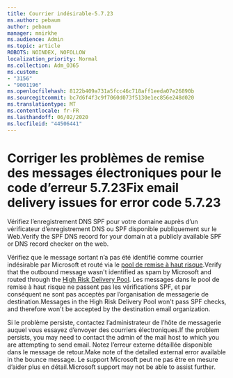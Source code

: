 ```yaml
---
title: Courrier indésirable-5.7.23
ms.author: pebaum
author: pebaum
manager: mnirkhe
ms.audience: Admin
ms.topic: article
ROBOTS: NOINDEX, NOFOLLOW
localization_priority: Normal
ms.collection: Adm_O365
ms.custom:
- "3156"
- "9001196"
ms.openlocfilehash: 8122b409a731a5fcc46c718aff1eeda07e26890b
ms.sourcegitcommit: bc7d6f4f3c9f7060d073f5130e1ec856e248d020
ms.translationtype: MT
ms.contentlocale: fr-FR
ms.lasthandoff: 06/02/2020
ms.locfileid: "44506441"
---
```

# <a name="fix-email-delivery-issues-for-error-code-5723"></a><span data-ttu-id="5f5d2-102">Corriger les problèmes de remise des messages électroniques pour le code d’erreur 5.7.23</span><span class="sxs-lookup"><span data-stu-id="5f5d2-102">Fix email delivery issues for error code 5.7.23</span></span>

<span data-ttu-id="5f5d2-103">Vérifiez l’enregistrement DNS SPF pour votre domaine auprès d’un vérificateur d’enregistrement DNS ou SPF disponible publiquement sur le Web.</span><span class="sxs-lookup"><span data-stu-id="5f5d2-103">Verify the SPF DNS record for your domain at a publicly available SPF or DNS record checker on the web.</span></span>

<span data-ttu-id="5f5d2-104">Vérifiez que le message sortant n’a pas été identifié comme courrier indésirable par Microsoft et routé via le [pool de remise à haut risque](https://docs.microsoft.com/microsoft-365/security/office-365-security/high-risk-delivery-pool-for-outbound-messages).</span><span class="sxs-lookup"><span data-stu-id="5f5d2-104">Verify that the outbound message wasn't identified as spam by Microsoft and routed through the [High Risk Delivery Pool](https://docs.microsoft.com/microsoft-365/security/office-365-security/high-risk-delivery-pool-for-outbound-messages).</span></span> <span data-ttu-id="5f5d2-105">Les messages dans le pool de remise à haut risque ne passent pas les vérifications SPF, et par conséquent ne sont pas acceptés par l’organisation de messagerie de destination.</span><span class="sxs-lookup"><span data-stu-id="5f5d2-105">Messages in the High Risk Delivery Pool won't pass SPF checks, and therefore won't be accepted by the destination email organization.</span></span>

<span data-ttu-id="5f5d2-106">Si le problème persiste, contactez l’administrateur de l’hôte de messagerie auquel vous essayez d’envoyer des courriers électroniques.</span><span class="sxs-lookup"><span data-stu-id="5f5d2-106">If the problem persists, you may need to contact the admin of the mail host to which you are attempting to send email.</span></span> <span data-ttu-id="5f5d2-107">Notez l’erreur externe détaillée disponible dans le message de retour.</span><span class="sxs-lookup"><span data-stu-id="5f5d2-107">Make note of the detailed external error available in the bounce message.</span></span> <span data-ttu-id="5f5d2-108">Le support Microsoft peut ne pas être en mesure d’aider plus en détail.</span><span class="sxs-lookup"><span data-stu-id="5f5d2-108">Microsoft support may not be able to assist further.</span></span>
